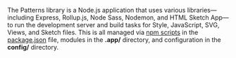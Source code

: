 The Patterns library is a Node.js application that uses various libraries—including Express, Rollup.js, Node Sass, Nodemon, and HTML Sketch App—to run the development server and build tasks for Style, JavaScript, SVG, Views, and Sketch files. This is all managed via [npm scripts](https://docs.npmjs.com/misc/scripts) in the [package.json](https://github.com/CityOfNewYork/ACCESS-NYC-PATTERNS/blob/master/package.json#L20) file, modules in the **.app/** directory, and configuration in the **config/** directory.